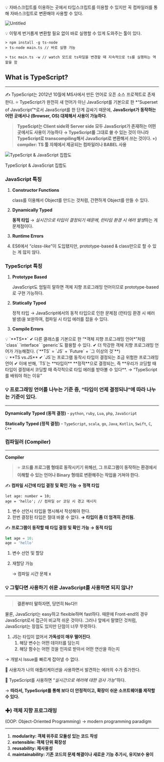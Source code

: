 <aside>
💡 자바스크립트를 이용하는 곳에서 타입스크립트를 이용할 수 있지만 꼭 컴파일러를 통해 자바스크립트로 변환해야 사용할 수 있다.

</aside>

![Untitled](https://s3-us-west-2.amazonaws.com/secure.notion-static.com/254c8267-c75c-4972-bb09-13bd014c7492/Untitled.png)

<aside>
💡 이렇게 번거롭게 변환할 필요 없이 바로 실행할 수 있게 도와주는 툴이 있다.

</aside>

```
> npm install -g ts-node
> ts-node main.ts // 바로 실행 가능

> tsc main.ts -w // watch 모드로 ts파일을 변경할 때 지속적으로 ts를 실행하는 역할을 함
```

## What is TypeScript?

---

✍️ TypeScript는 2012년 10월에 MS사에서 만든 언어로 오픈 소스 프로젝트로 존재한다. 
⭐️ TypeScript가 완전히 새 언어가 아닌 JavaScript를 기본으로 한 *“Superset of JavaScript”*로서 JavaScript를 한 단계 감싸기 때문에, **JavaScript가 동작하는 어떤 곳에서나 (Browser, OS) 대체해서 사용이 가능하다**.

> **TypeScipt는 Client side와 Server side 모두 JavaScript가 존재하는 어떤 곳에서도 사용이 가능하다 
→ TypeScript를 그대로 쓸 수 있는 것이 아니라 TypeScript로 transcompiling해서 JavaScript로 변환해서 쓰는 것이다. 
+) compiler: TS 툴 자체에서 제공되는 컴파일러나 BABEL 사용**
> 

![TypeScript & JavaScript 집합도](https://s3-us-west-2.amazonaws.com/secure.notion-static.com/a7cb3457-9a97-4a97-b183-07b92a0ea6e3/Untitled.png)

TypeScript & JavaScript 집합도

### JavaScript 특징

1. **Constructor Functions** 
    
    class를 이용해서 Object를 만드는 것처럼, 간편하게 Object를 만들 수 있다.
    
2. **Dynamically Typed**
    
    **동적 타입** → *실시간으로 타입이 결정되기 때문에, 런타임 환경 시 에러 발생*하는 게 문제점이다.
    
3. **Runtime Errors**
4. ES6에서 “*class-like*”이 도입됐지만, prototype-based & class만으로 할 수 있는 게 많지 않다.

### TypeScript 특징

1. **Prototype Based**
    
    JavaScript도 엄밀히 말하면 객체 지향 프로그래밍 언어이므로 prototype-based로 구현 가능하다.
    
2. **Statically Typed**
    
    정적 타입 → JavaScript에서의 동적 타입으로 인한 문제점 (런타임 환경 시 에러 발생)을 보완하여, 컴파일 시 타입 에러를 잡을 수 있다.
    
3. **Compile Errors**

<aside>
💡 `**TS**` 
✔︎ 다른 클래스를 기본으로 한 “*객체 지향 프로그래밍 언어*”처럼 `class` `interface` `generic`도 활용할 수 있다.
✔︎ 더 막강한 객체 지향 프로그래밍 언어가 가능해졌다. (`**TS` = `JS` + `Future` + `그 이상의 것`**)

</aside>

<aside>
💡 **TS vs.JS**
✔︎ `JS`는 프로그램 동작시 타입이 결정되는 조금 위험한 프로그래밍 언어
✔︎ 이에 반해, `TS`는 **타입이** **정적**으로 결정되는, 즉 **우리가 코딩할 때 타입이 결정돼서 코딩할 때 즉각적으로 타입 에러를 받아볼 수 있다**. 
→ “TypeScript를 배워야 하는 이유”

</aside>

### 💡 **프로그래밍 언어를 나누는 기준 중, “타입이 언제 결정되냐”에 따라 나누는 기준이 있다.**

---

**Dynamically Typed (동적 결정)** - `python`, `ruby`, `Lua`, `php`, `JavaScript`

**Statically Typed (정적 결정)** - `TypeScript`, `scala`, `go`, `Java`, `Kotlin`, `Swift`, `C`, `C++`

### 컴파일러 (Compiler)

---

**Compiler**

> ⭐️ **코드를 프로그램 형태로 동작시키기 위해선, 그 프로그램이 동작하는 환경에서 이해할 수 있는 언어나 Binary 형태로 변환해주는 작업을 거쳐야 한다.**
> 

✍️ **컴파일 시간에 타입 결정 및 확인 가능 → 정젹 타입**

```tsx
let age: number = 10;
age = 'hello'; // 컴파일 or 코딩 시 경고 메시지
```

1. 변수 선언시 타입을 명시해서 작성해야 한다.
2. 한번 결정된 타입은 절대 바꿀 수 없다.
**→ 타입이 좀 더 엄격히 관리됨.**

✍️ **프로그램이 동작할 때 타입 결정 및 확인 가능 → 동적 타입**

```jsx
let age = 10;
age = 'hello'
```

1. 변수 선언 및 할당
2. 재할당 가능
    
    → 컴파일 시간 문제 x 
    

### 💡 그렇다면 사용하기 쉬운 JavaScript를 사용하면 되지 않나?

---

> **결론부터 말하자면, 당연히 No다!!**
> 

물론, JavaScript는 easy하고 flexible하며 fast하다. 때문에 Front-end의 경우 JavaScript로서 접근이 비교적 쉬운 것이다. 
그러나 앞에서 말했던 것처럼, JavaScript는 장점도 있지만 단점이 너무 뚜렷하다.

1. JS는 타입이 없어서 **가독성이 매우 떨어진다**.
    1. 해당 변수는 어떤 데이터를 담는지
    2. 해당 함수는 어떤 것을 인자로 받아서 어떤 연산을 하는지

→ 개발시 Issue를 빠르게 잡아낼 수 없다.

👿 사용자가 나의 애플리케이션을 사용하면서 발견하는 에러의 수가 증가한다.

👀 TypeScript를 사용하면 “*실시간으로 에러에 대한 검사 가능*”하다.

→ **따라서, TypeScript를 통해 보다 더 안정적이고, 확장이 쉬운 소프트웨어를 제작할 수 있다.**

### ✚) 객체 지향 프로그래밍 
(OOP: Object-Oriented Programming) → modern programming paradigm

---

1. **modularity: 객체 위주로 모듈성 있는 코드 작성**
2. **extensible: 객체 단위 확장성**
3. **reusability: 재사용성**
4. **maintainability: 기존 코드의 문제 해결이나 새로운 기능 추가시, 유지보수 용이**